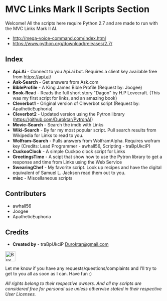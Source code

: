 MVC Links Mark II Scripts Section
=================================
Welcome! All the scripts here require Python 2.7 and are made to run with the
MVC Links Mark II AI.

 - http://mega-voice-command.com/index.html
 - https://www.python.org/download/releases/2.7/

Index
-----
 - **Api.Ai** - Connect to you Api.ai bot. Requires a client key available free from https://api.ai/
 - **Ask-Search** - Get answers from Ask.com
 - **BibleProfile** - A King James Bible Profile (Request by: Joogee)
 - **Book-Rea**d - Reads the full short story "Dagon" by H.P Lovecraft. (This was my first script for links, and an amazing book)
 - **Cleverbot1** - Original version of Cleverbot script (Request by: ApatheticEuphoria)
 - **Cleverbot2** - Updated version using the Pytron library (https://github.com/Duroktar/PytronAI)
 - **Movie-Search** - Search the imdb with Links
 - **Wiki-Search** - By far my most popular script. Pull search results from Wikipedia for Links to read to you.
 - **Wolfram-Search** -  Pulls answers from WolframAlpha. Requires wofram key (Credits: Lead Programmer - awhall56, Scripting - traBpUkciP)
 - **CuckooClock** - A simple Cuckoo clock script for Links
 - **GreetingsTime** - A scipt that show how to use the Pytron library to get a response and time from Links using the Web Service
 - **SwearingChef** - My favorite script. Look up recipes and have the digital equivalent of Samuel L. Jackson read them out to you.
 - **misc** - Miscellaneous scripts

Contributers
------------
 - awhall56
 - Joogee
 - ApatheticEuphoria

Credits
-------
 - **Created by** - traBpUkciP    Duroktar@gmail.com
 
<a href='https://ko-fi.com/A5034CT' target='_blank'><img height='32' style='border:0px;height:32px;' src='https://az743702.vo.msecnd.net/cdn/kofi2.png?v=a' border='0' alt='Buy Me a Coffee at ko-fi.com' /></a> 

Let me know if you have any requests/questions/complaints and I'll try to get to you all as soon as I can. Have fun :) 

*All rights belong to their respective owners. And all my scripts are considered free for personal use unless otherwise stated in their respective User Licenses.*

